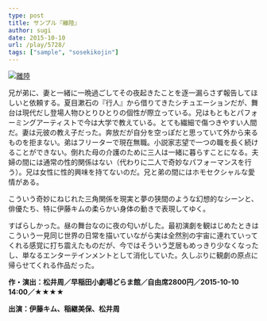 ```yaml
---
type: post
title: サンプル『離陸』
author: sugi
date: 2015-10-10
url: /play/5728/
tags: ["sample", "sosekikojin"]
---
```

<a href="http://i2.wp.com/asharpminor.com/wp-content/uploads/2015/10/sample16_1.jpg" onclick="_gaq.push(['_trackEvent', 'outbound-article', 'http://asharpminor.com/wp-content/uploads/2015/10/sample16_1.jpg', '']);" ><img src="http://i2.wp.com/asharpminor.com/wp-content/uploads/2015/10/sample16_1.jpg?resize=300%2C212" alt="離陸" class="alignleft size-medium wp-image-5729" data-recalc-dims="1" /></a>

兄が弟に、妻と一緒に一晩過ごしてその夜起きたことを逐一漏らさず報告してほしいと依頼する。夏目漱石の『行人』から借りてきたシチュエーションだが、舞台は現代だし登場人物ひとりひとりの個性が際立っている。兄はもともとパフォーミングアーティストで今は大学で教えている。とても繊細で傷つきやすい人間だ。妻は元彼の教え子だった。奔放だが自分を空っぽだと思っていて外から来るものを拒まない。弟はフリーターで現在無職。小説家志望で一つの職を長く続けることができない。倒れた母の介護のために三人は一緒に暮らすことになる。夫婦の間には通常の性的関係はない（代わりに二人で奇妙なパフォーマンスを行う）。兄は女性に性的興味を持てないのだ。兄と弟の間にはホモセクシャルな愛情がある。

こういう奇妙にねじれた三角関係を現実と夢の狭間のような幻想的なシーンと、俳優たち、特に伊藤キムの柔らかい身体の動きで表現してゆく。

すばらしかった。昼の舞台なのに夜の匂いがした。最初演劇を観はじめたときはこういう一見同じ世界の日常を描いていながら実は全然別の宇宙に連れていってくれる感覚に打ち震えたものだが、今ではそういう芝居もめっきり少なくなったし、単なるエンターテインメントとして消化していた。久しぶりに観劇の原点に帰らせてくれる作品だった。

**作・演出：松井周／早稲田小劇場どらま館／自由席2800円／2015-10-10 14:00／★★★★**

**出演：伊藤キム、稲継美保、松井周**
